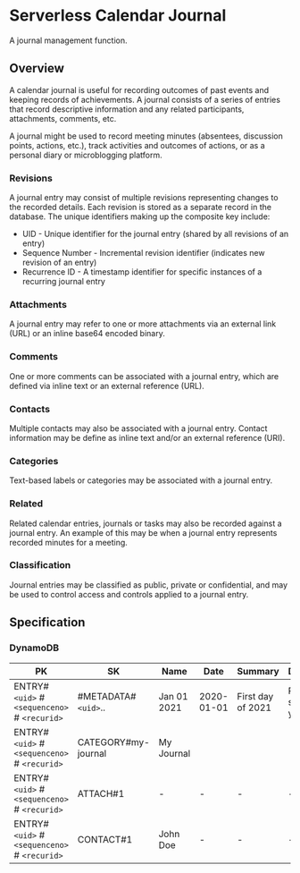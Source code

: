 # Serverless Calendar Journal

A journal management function.

## Overview

A calendar journal is useful for recording outcomes of past events and keeping records of achievements. A journal
consists of a series of entries that record descriptive information and any related participants, attachments,
comments, etc.

A journal might be used to record meeting minutes (absentees, discussion points, actions, etc.), track activities
and outcomes of actions, or as a personal diary or microblogging platform.

### Revisions

A journal entry may consist of multiple revisions representing changes to the recorded details. Each revision is
stored as a separate record in the database. The unique identifiers making up the composite key include:

* UID - Unique identifier for the journal entry (shared by all revisions of an entry)
* Sequence Number - Incremental revision identifier (indicates new revision of an entry)
* Recurrence ID - A timestamp identifier for specific instances of a recurring journal entry

### Attachments

A journal entry may refer to one or more attachments via an external link (URL) or an inline base64 encoded binary.

### Comments

One or more comments can be associated with a journal entry, which are defined via inline text or an external
reference (URL).

### Contacts

Multiple contacts may also be associated with a journal entry. Contact information may be define as inline text
and/or an external reference (URI).

### Categories

Text-based labels or categories may be associated with a journal entry.

### Related

Related calendar entries, journals or tasks may also be recorded against a journal entry. An example of this may be
when a journal entry represents recorded minutes for a meeting.

### Classification

Journal entries may be classified as public, private or confidential, and may be used to control access and controls
applied to a journal entry.


## Specification

### DynamoDB

| PK                                            | SK                  | Name        | Date       | Summary           | Description                | Classification | URL                                  |
|-----------------------------------------------|---------------------|-------------|------------|-------------------|----------------------------|----------------|--------------------------------------|
| ENTRY# `<uid>` # `<sequenceno>` # `<recurid>` | #METADATA#`<uid>`.. | Jan 01 2021 | 2020-01-01 | First day of 2021 | Relaxing start to the year | PUBLIC         | -                                    |
| ENTRY# `<uid>` # `<sequenceno>` # `<recurid>` | CATEGORY#my-journal | My Journal  |            |                   |                            |                |                                      |
| ENTRY# `<uid>` # `<sequenceno>` # `<recurid>` | ATTACH#1            | -           | -          | -                 | -                          |                | https://photos.example.com/relax.png |
| ENTRY# `<uid>` # `<sequenceno>` # `<recurid>` | CONTACT#1           | John Doe    | -          | -                 | -                          |                | johnd@example.com                    |
